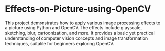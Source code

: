 # Effects-on-Picture-using-OpenCV
This project demonstrates how to apply various image processing effects to a picture using Python and OpenCV. The effects include grayscale, sketching, blur, cartoonization, and more. It provides a basic yet practical understanding of computer vision concepts and image transformation techniques, suitable for beginners exploring OpenCV.
